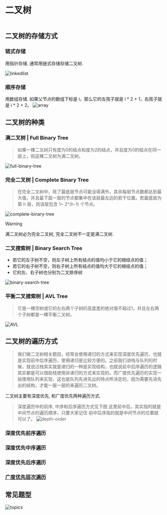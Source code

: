 # 二叉树

```typescript

```

## 二叉树的存储方式

### 链式存储

用指针存储. 通常用链式存储存储二叉树.

![linkedlist](../static/img/binary-tree/linkedlist-store.png)

### 顺序存储

用数组存储. 如果父节点的数组下标是 i，那么它的左孩子就是 i * 2 + 1，右孩子就是 i * 2 + 2。
![array](../static/img/binary-tree/array-store.png)

## 二叉树的种类

### 满二叉树 | Full Binary Tree

> 如果一棵二叉树只有度为0的结点和度为2的结点，并且度为0的结点在同一层上，则这棵二叉树为满二叉树。

![full-binary-tree](../static/img/binary-tree/full-binary-tree.png)


### 完全二叉树 | Complete Binary Tree

> 在完全二叉树中，除了最底层节点可能没填满外，其余每层节点数都达到最大值，并且最下面一层的节点都集中在该层最左边的若干位置。若最底层为第 h 层，则该层包含 1~ 2^(h-1)  个节点。

![complete-binary-tree](../static/img/binary-tree/complete-binary-tree.png)

> [!WARNING]
> 满二叉树必为完全二叉树, 完全二叉树不一定是满二叉树.

### 二叉搜索树 | Binary Search Tree

* 若它的左子树不空，则左子树上所有结点的值均小于它的根结点的值；
* 若它的右子树不空，则右子树上所有结点的值均大于它的根结点的值；
* 它的左、右子树也分别为二叉排序树

![binary-search-tree](../static/img/binary-tree/binary-search-tree.png)


### 平衡二叉搜索树 | AVL Tree

> 它是一棵空树或它的左右两个子树的高度差的绝对值不超过1，并且左右两个子树都是一棵平衡二叉树。

![AVL](../static/img/binary-tree/avl.png)


## 二叉树的遍历方式
> 我们做二叉树相关题目，经常会使用递归的方式来实现深度优先遍历，也就是实现前中后序遍历，使用递归是比较方便的。之前我们讲栈与队列的时候，就说过栈其实就是递归的一种是实现结构，也就说前中后序遍历的逻辑其实都是可以借助栈使用非递归的方式来实现的。而广度优先遍历的实现一般使用队列来实现，这也是队列先进先出的特点所决定的，因为需要先进先出的结构，才能一层一层的来遍历二叉树。

二叉树主要有深度优先, 和广度优先两种遍历方式.

> 深度遍历中的前序, 中序和后序遍历方式见下图
> 这里前中后，其实指的就是中间节点的遍历顺序，只要大家记住 前中后序指的就是中间节点的位置就可以了。
> ![depth-order](../static/img/binary-tree/depth-order.png)

### 深度优先前序遍历

### 深度优先中序遍历

### 深度优先后序遍历

### [广度优先层次遍历](./level-order/README.md)

## 常见题型

![topics](../static/img/binary-tree/topics.png)
